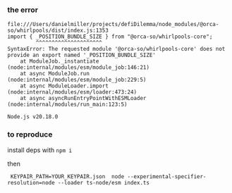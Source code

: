 ### the error

```
file:///Users/danielmiller/projects/defiDilemma/node_modules/@orca-so/whirlpools/dist/index.js:1353
import { _POSITION_BUNDLE_SIZE } from "@orca-so/whirlpools-core";
         ^^^^^^^^^^^^^^^^^^^^^
SyntaxError: The requested module '@orca-so/whirlpools-core' does not provide an export named '_POSITION_BUNDLE_SIZE'
    at ModuleJob._instantiate (node:internal/modules/esm/module_job:146:21)
    at async ModuleJob.run (node:internal/modules/esm/module_job:229:5)
    at async ModuleLoader.import (node:internal/modules/esm/loader:473:24)
    at async asyncRunEntryPointWithESMLoader (node:internal/modules/run_main:123:5)

Node.js v20.18.0
```


### to reproduce
install deps with `npm i`

then 

` KEYPAIR_PATH=YOUR_KEYPAIR.json  node --experimental-specifier-resolution=node --loader ts-node/esm index.ts`